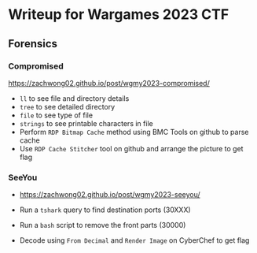 # Writeup for Wargames 2023 CTF

## Forensics

### Compromised
https://zachwong02.github.io/post/wgmy2023-compromised/

- `ll` to see file and directory details  
- `tree` to see detailed directory  
- `file` to see type of file
- `strings` to see printable characters in file  
- Perform `RDP Bitmap Cache` method using BMC Tools on github to parse cache  
- Use `RDP Cache Stitcher` tool on github and arrange the picture to get flag

### SeeYou
- https://zachwong02.github.io/post/wgmy2023-seeyou/

- Run a `tshark` query to find destination ports (30XXX)  
- Run a `bash` script to remove the front parts (30000)  
- Decode using `From Decimal` and `Render Image` on CyberChef to get flag